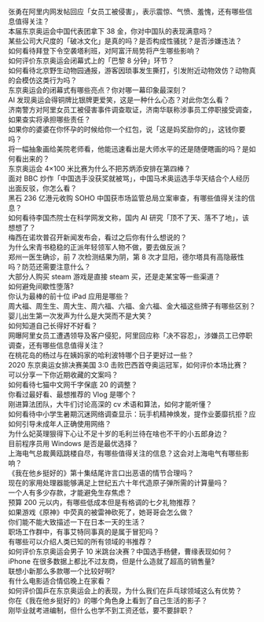 张勇在阿里内网发帖回应「女员工被侵害」，表示震惊、气愤、羞愧，还有哪些信息值得关注？  
本届东京奥运会中国代表团拿下 38 金，你对中国队的表现满意吗？  
某些公司大尺度的「破冰文化」是真的吗？是否构成性骚扰？是否涉嫌违法？  
如何看待拜登下令空袭塔利班，对阿富汗局势将产生哪些影响？  
如何评价东京奥运会闭幕式上的「巴黎 8 分钟」环节？  
如何看待北京野生动物园通报，游客因琐事发生撕打，引发附近动物效仿？动物真的会模仿这类行为吗？  
东京奥运会的闭幕式有哪些亮点？你对哪一幕印象最深刻？  
AI 发现奥运会得铜牌比银牌更爱笑，这是一种什么心态？对此你怎么看？  
济南警方对阿里女员工被侵害事件调查取证，济南华联称涉事员工停职接受调查，如果查实将承担哪些责任？  
如果你的婆婆在你怀孕的时候给你一个红包，说「这是妈奖励你的」，这钱你要吗？  
将一幅抽象画给美院老师看，他能迅速看出是大师水平的还是随便瞎画的吗？是如何看出来的？  
东京奥运会 4×100 米比赛为什么不把苏炳添安排在第四棒？  
面对 BBC 炒作「中国选手没获奖就被骂」，中国马术奥运选手华天结合个人经历出面反驳，你怎么看？  
黑石 236 亿港元收购 SOHO 中国获市场监管总局立案审查，有哪些值得关注的信息？  
如何看待李国杰院士在科学网发文称，国内 AI 研究「顶不了天、落不了地」，该想想了？  
梅西在诺坎普召开新闻发布会，看过之后你有什么想说的？  
为什么宋青书稳稳的正派年轻领军人物不做，要去做反派？  
郑州一医生确诊，前 7 次检测结果为阴，第 8 次才显阳，德尔塔具有高隐蔽性吗？防范还需要注意什么？  
大部分人购买 steam 游戏是直接 steam 买，还是走某宝等一些渠道？  
如何避免间歇性堕落?  
你认为最棒的前十位 iPad 应用是哪些？  
周大福、周生生、周大生、周六福、六福、金六福、金大福这些牌子有哪些区别？  
婴儿出生第一次发声为什么是大哭而不是大笑？  
如何知道自己长得好不好看？  
网曝阿里女员工遭遇领导及客户侵犯，阿里回应称「决不容忍」，涉嫌员工已停职调查，还有哪些信息值得关注？  
在桃花岛的杨过与在姨妈家的哈利波特哪个日子更好过一些？  
2020 东京奥运女排决赛美国 3:0 击败巴西首夺奥运冠军，如何评价本场比赛？  
可以分享一下你近期收藏的文案吗？  
如何看待七猫中文网千字保底 20 的调整？  
你看过最好看、最想推荐的 Vlog 是哪个？  
刚进算法团队，大牛们讨论高深的 cv 术语和算法，如何才能听懂？  
如何看待中小学生暑期沉迷网络调查显示：玩手机精神焕发，提作业萎靡抗拒？应如何引导未成年人正确使用网络？  
为什么妃英理狠得下心让不足十岁的毛利兰待在啥也不干的小五郎身边？  
目前程序员用 Windows 是否是最优选择？  
上海电气总裁黄瓯跳楼自尽，有哪些值得关注的信息？这会对上海电气有哪些影响？  
《我在他乡挺好的》第十集结尾许言口出恶语的情节合理吗？  
现在的家用处理器能够满足上世纪五六十年代造原子弹所需的计算量吗？  
一个人有多少存款，才能避免生存焦虑？  
预算 200 元以内，有哪些低成本但是有格调的七夕礼物推荐？  
如果游戏《原神》中荧真的被雷神砍死了，她哥哥会怎么做？  
你们能不能大致描述一下在日本一天的生活？  
职场工作群中，有事艾特同事真的是属于冒犯吗？  
有哪些可以介绍人类已知的所有领域的书推荐？  
如何评价东京奥运会男子 10 米跳台决赛？中国选手杨健，曹缘表现如何？  
iPhone 在很多数据上都比不过友商，但是什么造就了超高的销售量?  
联想小新那么多款哪一个比较好啊?  
有什么电影适合情侣晚上在家看？  
如何评价国乒在东京奥运会上的表现，为什么我们在乒乓球领域这么有优势？  
你在《我在他乡挺好的》的哪个角色身上看到了自己生活的影子？  
刚毕业就考进编制，但什么也学不到工资还低，要不要辞职？  
